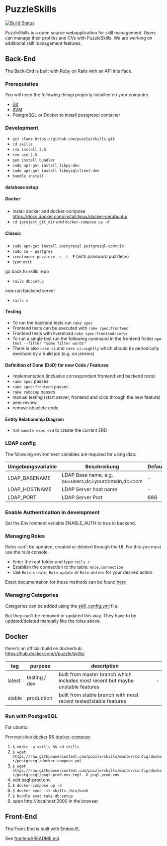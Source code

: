 # PuzzleSkills

[![Build Status](https://travis-ci.org/puzzle/skills.svg?branch=master)](https://travis-ci.org/puzzle/skills)

PuzzleSkills is a open source webapplication for skill management. Users can manage their profiles and CVs with PuzzleSkills. We are working on additional skill management features.

## Back-End

The Back-End is built with Ruby on Rails with an API interface.

### Prerequisites

You will need the following things properly installed on your computer.

-   [Git](http://git-scm.com/)
-   [RVM](http://rvm.io/)
-   PostgreSQL or Docker to install postgresql container

### Development

-   `git clone https://github.com/puzzle/skills.git`
-   `cd skills`
-   `rvm install 2.5`
-   `rvm use 2.5`
-   `gem install bundler`
-   `sudo apt-get install libpq-dev`
-   `sudo apt-get install libmysqlclient-dev`
-   `bundle install`

#### database setup

##### Docker

-   Install docker and docker-compose <https://docs.docker.com/install/linux/docker-ce/ubuntu/>
-   `cd $project_git_dir` and `docker-compose up -d`

##### Classic

-   `sudo apt-get install postgresql postgresql-contrib`
-   `sudo su - postgres`
-   `createuser puzzlecv -s -l -P` (with password puzzlecv)
-   type `exit`

go back to skills repo

-   `rails db:setup`

now run backend server

-   `rails s`

#### Testing

-   To run the backend tests run `rake spec`
-   Frontend tests can be executed with `rake spec:frontend`
-   Frontend tests with livereload `rake spec:frontend:serve`
-   To run a single test run the following command in the frontend folder `npm test --filter "some filter words"`
-   There is also `rake ci` and `rake ci:nightly` which should be periodically exectued by a build job (e.g. on jenkins)

#### Definition of Done (DoD) for new Code / Features

-   implementation (inclusive correspondent frontend and backend tests)
-   `rake spec` passes
-   `rake spec:frontend` passes
-   `rake rubocop` passes
-   manual testing (start server, frontend and click through the new feature)
-   peer review
-   remove obsolete code

#### Entity Relationship Diagram

-   run `bundle exec erd` to create the current ERD

### LDAP config

The following environment variables are required for using ldap:

| Umgebungsvariable | Beschreibung                                       | Default |
| ----------------- | -------------------------------------------------- | ------- |
| LDAP_BASENAME     | LDAP Base name, e.g. ou=users,dc=yourdomain,dc=com | -       |
| LDAP_HOSTNAME     | LDAP Server host name                              | -       |
| LDAP_PORT         | LDAP Server Port                                   | 686     |

### Enable Authentication in development

Set the Environment variable ENABLE_AUTH to true in backend.

### Managing Roles

Roles can't be updated, created or deleted through the UI. For this you must use the rails console.

-   Enter the root folder and type `rails c`
-   Establish the connection to the table: `Role.connection`
-   Use `Role.create`, `Role.update` or `Role.delete` for your desired action.

Exact documentation for these methods can be found [here](https://guides.rubyonrails.org/active_record_basics.html#crud-reading-and-writing-data)

### Managing Categories

Categories can be added using the [skill_config.yml](https://github.com/puzzle/skills/blob/master/config/skill_config.yml) file.

But they can't be removed or updated this way. They have to be updated/deleted manually like the roles above.

## Docker

there's an official build on dockerhub: <https://hub.docker.com/r/puzzle/skills/>

| tag    | purpose       | description                                                                     |     |
| ------ | ------------- | ------------------------------------------------------------------------------- | --- |
| latest | testing / dev | built from master branch which includes most recent but maybe unstable features | -   |
| stable | production    | built from stable branch with most recent tested/stable features                |     |

### Run with PostgreSQL

For ubuntu:

  Prerequisites [docker](https://docs.docker.com/install/linux/docker-ce/ubuntu) && [docker-compose](https://docs.docker.com/compose/install)

  1. `$ mkdir -p skills && cd skills`
  1. `$ wget https://raw.githubusercontent.com/puzzle/skills/master/config/docker/postgresql/docker-compose.yml`
  1. `$ wget https://raw.githubusercontent.com/puzzle/skills/master/config/docker/postgresql/psql-prod.env.tmpl -O psql-prod.env`
  1. edit psql-prod.env
  1. `$ docker-compose up -d`
  1. `$ docker exec -it skills /bin/bash`
  1. `$ bundle exec rake db:setup`
  1. open http://localhost:3000 in the browser

## Front-End

The Front-End is built with EmberJS.

See [frontend/README.md](https://github.com/puzzle/skills/blob/master/frontend/README.md)
